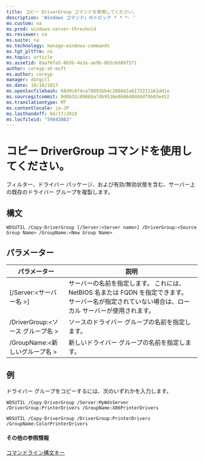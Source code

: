 ```yaml
---
title: コピー DriverGroup コマンドを使用してください。
description: 'Windows コマンド」のトピック * * *- '
ms.custom: na
ms.prod: windows-server-threshold
ms.reviewer: na
ms.suite: na
ms.technology: manage-windows-commands
ms.tgt_pltfrm: na
ms.topic: article
ms.assetid: 0aaf6fa5-8b5b-4a1e-ae9b-8b5c6d89f571
author: coreyp-at-msft
ms.author: coreyp
manager: dongill
ms.date: 10/16/2017
ms.openlocfilehash: 68d9c6f4ca78991bb4c286042a6172211161dd1e
ms.sourcegitcommit: 0d0b32c8986ba7db9536e0b8648d4ddf9b03e452
ms.translationtype: MT
ms.contentlocale: ja-JP
ms.lasthandoff: 04/17/2019
ms.locfileid: "59842083"
---
```

# <a name="using-the-copy-drivergroup-command"></a>コピー DriverGroup コマンドを使用してください。



フィルター、ドライバー パッケージ、および有効/無効状態を含む、サーバー上の既存のドライバー グループを複製します。

## <a name="syntax"></a>構文

```
WDSUTIL /Copy-DriverGroup [/Server:<Server name>] /DriverGroup:<Source Group Name> /GroupName:<New Group Name>
```

## <a name="parameters"></a>パラメーター

|パラメーター|説明|
|---------|-----------|
|[/Server:\<サーバー名 >]|サーバーの名前を指定します。 これには、NetBIOS 名または FQDN を指定できます。 サーバー名が指定されていない場合は、ローカル サーバーが使用されます。|
|/DriverGroup:\<ソース グループ名 >|ソースのドライバー グループの名前を指定します。|
|/GroupName:\<新しいグループ名 >|新しいドライバー グループの名前を指定します。|

## <a name="BKMK_examples"></a>例

ドライバー グループをコピーするには、次のいずれかを入力します。
```
WDSUTIL /Copy-DriverGroup /Server:MyWdsServer /DriverGroup:PrinterDrivers /GroupName:X86PrinterDrivers
```
```
WDSUTIL /Copy-DriverGroup /DriverGroup:PrinterDrivers /GroupName:ColorPrinterDrivers
```

#### <a name="additional-references"></a>その他の参照情報

[コマンドライン構文キー](command-line-syntax-key.md)